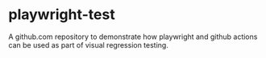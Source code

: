 # playwright-test

A github.com repository to demonstrate how playwright and github actions can be used as part of visual regression testing.